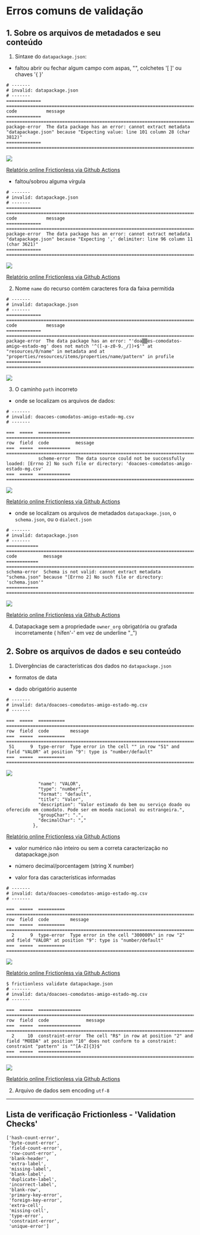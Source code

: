 # Erros comuns de validação

## 1. Sobre os arquivos de metadados e seu conteúdo

1. Sintaxe do `datapackage.json`:


- faltou abrir ou fechar algum campo com aspas, "", colchetes '[ ]' ou chaves '{ }'

````$ frictionless validate datapackage.json
# -------
# invalid: datapackage.json
# -------
=============  ===================================================================================================================================
code           message                                                          
=============  ===================================================================================================================================
package-error  The data package has an error: cannot extract metadata "datapackage.json" because "Expecting value: line 101 column 28 (char 3812)"
=============  ===================================================================================================================================
````

![](static/sintaxe2-datapackage.png)

[Relatório online Frictionless via Github Actions](https://repository.frictionlessdata.io/report/?user=dados-mg&repo=doacoes-comodatos-amigo-estado-mg&flow=frictionless&run=1963653699)


- faltou/sobrou alguma vírgula

````$ frictionless validate datapackage.json
# -------
# invalid: datapackage.json
# -------
=============  ==========================================================================================================================================
code           message                                                          
=============  ==========================================================================================================================================
package-error  The data package has an error: cannot extract metadata "datapackage.json" because "Expecting ',' delimiter: line 96 column 11 (char 3621)"
=============  ==========================================================================================================================================

````

![](static/sintaxe-datapackage.png)

[Relatório online Frictionless via Github Actions](https://repository.frictionlessdata.io/report/?user=dados-mg&repo=doacoes-comodatos-amigo-estado-mg&flow=frictionless&run=1963648000)


2. Nome `name` do recurso contém caracteres fora da faixa permitida

````$ frictionless validate datapackage.json
# -------
# invalid: datapackage.json
# -------
=============  ================================================================================================================================================================================================================
code           message                                                                                                                                          
=============  ================================================================================================================================================================================================================
package-error  The data package has an error: "'doa▒▒es-comodatos-amigo-estado-mg' does not match '^([-a-z0-9._/])+$'" at "resources/0/name" in metadata and at "properties/resources/items/properties/name/pattern" in profile
=============  ================================================================================================================================================================================================================
````

![](static/name.png)


3. O caminho `path` incorreto


- onde se localizam os arquivos de dados:

````$ frictionless validate datapackage.json
# -------
# invalid: doacoes-comodatos-amigo-estado-mg.csv
# -------

===  =====  ============  ==============================================================================================================================
row  field  code          message                                               
===  =====  ============  ==============================================================================================================================
            scheme-error  The data source could not be successfully loaded: [Errno 2] No such file or directory: 'doacoes-comodatos-amigo-estado-mg.csv'
===  =====  ============  ==============================================================================================================================
````

![](static/path.png)

[Relatório online Frictionless via Github Actions](https://repository.frictionlessdata.io/report/?user=dados-mg&repo=doacoes-comodatos-amigo-estado-mg&flow=frictionless&run=1963749335)


- onde se localizam os arquivos de metadados `datapackage.json`, o `schema.json`, ou o `dialect.json`

````$ frictionless validate datapackage.json
# -------
# invalid: datapackage.json
# -------
============  =======================================================================================================================
code          message                                                           
============  =======================================================================================================================
schema-error  Schema is not valid: cannot extract metadata "schema.json" because "[Errno 2] No such file or directory: 'schema.json'"
============  =======================================================================================================================
````

![](static/path-schema.png)

[Relatório online Frictionless via Github Actions](https://repository.frictionlessdata.io/report/?user=dados-mg&repo=doacoes-comodatos-amigo-estado-mg&flow=frictionless&run=1963769051)


4. Datapackage sem a propriedade `owner_org` obrigatória ou grafada incorretamente ( hífen'-' em vez de underline "_")



## 2. Sobre os arquivos de dados e seu conteúdo

1. Divergências de características dos dados no `datapackage.json`

- formatos de data

- dado obrigatório ausente

````$ frictionless validate datapackage.json
# -------
# invalid: data/doacoes-comodatos-amigo-estado-mg.csv
# -------

===  =====  ==========  =================================================================================================
row  field  code        message                                                 
===  =====  ==========  =================================================================================================
 51      9  type-error  Type error in the cell "" in row "51" and field "VALOR" at position "9": type is "number/default"
===  =====  ==========  =================================================================================================
````

![](static/dado-ausente.png)


````          {
            "name": "VALOR",
            "type": "number",
            "format": "default",
            "title": "Valor",
            "description": "Valor estimado do bem ou serviço doado ou oferecido em comodato. Pode ser em moeda nacional ou estrangeira.",
            "groupChar": ".",
            "decimalChar": ","
          },
````

[Relatório online Frictionless via Github Actions](https://repository.frictionlessdata.io/report/?user=dados-mg&repo=doacoes-comodatos-amigo-estado-mg&flow=frictionless&run=1719709178)


- valor numérico não inteiro ou sem a correta caracterização no datapackage.json



- número decimal/porcentagem (string X number)



- valor fora das características informadas

````$ frictionless validate datapackage.json
# -------
# invalid: data/doacoes-comodatos-amigo-estado-mg.csv
# -------

===  =====  ==========  =======================================================================================================
row  field  code        message                                                 
===  =====  ==========  =======================================================================================================
  2      9  type-error  Type error in the cell "300000%" in row "2" and field "VALOR" at position "9": type is "number/default"
===  =====  ==========  =======================================================================================================
````

![](static/valor-fora.png)

[Relatório online Frictionless via Github Actions](https://repository.frictionlessdata.io/report/?user=dados-mg&repo=doacoes-comodatos-amigo-estado-mg&flow=frictionless&run=1964338865)


````
$ frictionless validate datapackage.json
# -------
# invalid: data/doacoes-comodatos-amigo-estado-mg.csv
# -------

===  =====  ================  ==============================================================================================================================================
row  field  code              message                                                                                                                           
===  =====  ================  ==============================================================================================================================================
  2     10  constraint-error  The cell "R$" in row at position "2" and field "MOEDA" at position "10" does not conform to a constraint: constraint "pattern" is "^[A-Z]{3}$"
===  =====  ================  ==============================================================================================================================================

````
![](static/valor2-fora.png)

[Relatório online Frictionless via Github Actions](https://repository.frictionlessdata.io/report/?user=dados-mg&repo=doacoes-comodatos-amigo-estado-mg&flow=frictionless&run=1964359181)


2. Arquivo de dados sem encoding `utf-8` 




- - - 

## Lista de verificação Frictionless - 'Validation Checks'

````
['hash-count-error',
 'byte-count-error',
 'field-count-error',
 'row-count-error',
 'blank-header',
 'extra-label',
 'missing-label',
 'blank-label',
 'duplicate-label',
 'incorrect-label',
 'blank-row',
 'primary-key-error',
 'foreign-key-error',
 'extra-cell',
 'missing-cell',
 'type-error',
 'constraint-error',
 'unique-error']
 ````